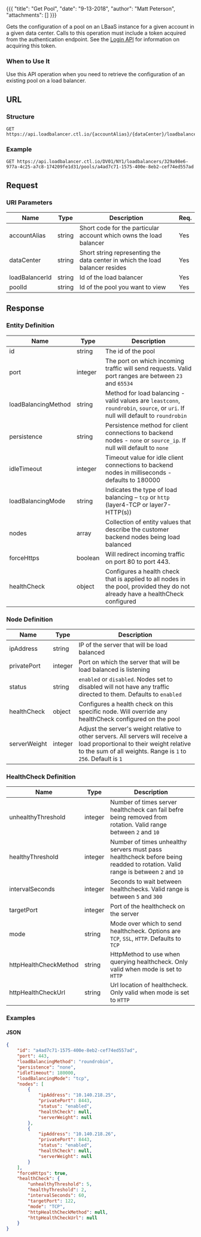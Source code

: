 {{{
  "title": "Get Pool",
  "date": "9-13-2018",
  "author": "Matt Peterson",
  "attachments": []
}}}

Gets the configuration of a pool on an LBaaS instance for a given account in a given data center. Calls to this operation must include a token acquired from the authentication endpoint. See the [Login API](../Authentication/login.md) for information on acquiring this token.

### When to Use It

Use this API operation when you need to retrieve the configuration of an existing pool on a load balancer. 

## URL

### Structure

    GET https://api.loadbalancer.ctl.io/{accountAlias}/{dataCenter}/loadbalancers/{loadBalancerId}/pools/{poolId}

### Example

    GET https://api.loadbalancer.ctl.io/DV01/NY1/loadbalancers/329a98e6-977a-4c25-a7c8-174209fe1d31/pools/a4ad7c71-1575-400e-8eb2-cef74ed557ad

## Request

### URI Parameters

| Name | Type | Description | Req. |
| --- | --- | --- | --- |
| accountAlias | string | Short code for the particular account which owns the load balancer | Yes |
| dataCenter | string | Short string representing the data center in which the load balancer resides | Yes |
| loadBalancerId | string | Id of the load balancer | Yes |
| poolId | string | Id of the pool you want to view | Yes |

## Response

### Entity Definition

| Name | Type | Description |
| --- | --- | --- |
| id | string | The id of the pool |
| port | integer | The port on which incoming traffic will send requests. Valid port ranges are between `23` and `65534` |
| loadBalancingMethod | string | Method for load balancing - valid values are `leastconn`, `roundrobin`, `source`, or `uri`. If null will default to `roundrobin` |
| persistence | string | Persistence method for client connections to backend nodes - `none` or `source_ip`. If null will default to `none` |
| idleTimeout | integer | Timeout value for idle client connections to backend nodes in milliseconds - defaults to 180000 |
| loadBalancingMode | string | Indicates the type of load balancing – `tcp` or `http` (layer4-TCP or layer7-HTTP(s)) |
| nodes | array | Collection of entity values that describe the customer backend nodes being load balanced |
| forceHttps | boolean | Will redirect incoming traffic on port 80 to port 443. |
| healthCheck | object | Configures a health check that is applied to all nodes in the pool, provided they do not already have a healthCheck configured |

### Node Definition 

| Name | Type | Description |
| --- | --- | --- |
| ipAddress | string | IP of the server that will be load balanced |
| privatePort | integer | Port on which the server that will be load balanced is listening |
| status | string | `enabled` or `disabled`. Nodes set to disabled will not have any traffic directed to them. Defaults to `enabled` | 
| healthCheck | object | Configures a health check on this specific node. Will override any healthCheck configured on the pool |
| serverWeight | integer | Adjust the server's weight relative to other servers. All servers will receive a load proportional to their weight relative to the sum of all weights. Range is `1` to `256`. Default is `1` |

### HealthCheck Definition 

| Name | Type | Description |
| --- | --- | --- |
| unhealthyThreshold | integer | Number of times server healthcheck can fail befre being removed from rotation. Valid range between `2` and `10` |
| healthyThreshold | integer | Number of times unhealthy servers must pass healthcheck before being readded to rotation. Valid range is between `2` and `10` |
| intervalSeconds | integer | Seconds to wait between healthchecks. Valid range is between `5` and `300` |
| targetPort | integer | Port of the healthcheck on the server |
| mode | string | Mode over which to send healthcheck. Options are `TCP`, `SSL`, `HTTP`. Defaults to `TCP` |
| httpHealthCheckMethod | string | HttpMethod to use when querying healthcheck. Only valid when mode is set to `HTTP` |
| httpHealthCheckUrl | string | Url location of healthcheck. Only valid when mode is set to `HTTP` |

### Examples

#### JSON
```json
{
    "id": "a4ad7c71-1575-400e-8eb2-cef74ed557ad",
    "port": 443,
    "loadBalancingMethod": "roundrobin",
    "persistence": "none",
    "idleTimeout": 180000,
    "loadBalancingMode": "tcp",
    "nodes": [
        {
            "ipAddress": "10.140.218.25",
            "privatePort": 8443,
            "status": "enabled",
            "healthCheck": null,
            "serverWeight": null
        },
        {
            "ipAddress": "10.140.218.26",
            "privatePort": 8443,
            "status": "enabled",
            "healthCheck": null,
            "serverWeight": null
        }
    ],
    "forceHttps": true,
    "healthCheck": {
        "unhealthyThreshold": 5,
        "healthyThreshold": 2,
        "intervalSeconds": 60,
        "targetPort": 122,
        "mode": "TCP",
        "httpHealthCheckMethod": null,
        "httpHealthCheckUrl": null
    } 
}
```
